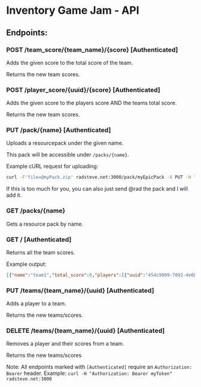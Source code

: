 # Inventory Game Jam - API

## Endpoints:

### POST /team_score/{team_name}/{score} [Authenticated]
Adds the given score to the total score of the team.

Returns the new team scores.

### POST /player_score/{uuid}/{score} [Authenticated]
Adds the given score to the players score AND the teams total score.

Returns the new team scores.

### PUT /pack/{name} [Authenticated]
Uploads a resourcepack under the given name.

This pack will be accessible under `/packs/{name}`.

Example cURL request for uploading:

```sh
curl -F'file=@myPack.zip' radsteve.net:3000/pack/myEpicPack -X PUT -H "Authorization: Bearer myEpicToken"
```

If this is too much for you, you can also just send @rad the pack and I will add it.

### GET /packs/{name}
Gets a resource pack by name.

### GET / [Authenticated]
Returns all the team scores.

Example output:

```json
[{"name":"team1","total_score":0,"players":[{"uuid":"454c9909-7092-4e6b-bd65-f799099b1ab1","score":0}]}]
```

### PUT /teams/{team_name}/{uuid} [Authenticated]
Adds a player to a team.

Returns the new teams/scores.

### DELETE /teams/{team_name}/{uuid} [Authenticated]
Removes a player and their scores from a team.

Returns the new teams/scores



Note: All endpoints marked with `[Authenticated]` require an `Authorization: Bearer` header. Example: `curl -H "Authorization: Bearer myToken" radsteve.net:3000`
